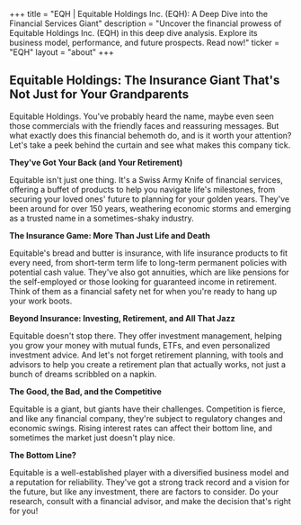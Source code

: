+++
title = "EQH |  Equitable Holdings Inc. (EQH): A Deep Dive into the Financial Services Giant"
description = "Uncover the financial prowess of Equitable Holdings Inc. (EQH) in this deep dive analysis. Explore its business model, performance, and future prospects. Read now!"
ticker = "EQH"
layout = "about"
+++

        


## Equitable Holdings: The Insurance Giant That's Not Just for Your Grandparents

Equitable Holdings. You've probably heard the name, maybe even seen those commercials with the friendly faces and reassuring messages.  But what exactly does this financial behemoth do, and is it worth your attention?  Let's take a peek behind the curtain and see what makes this company tick. 

**They've Got Your Back (and Your Retirement)**

Equitable isn't just one thing. It's a Swiss Army Knife of financial services, offering a buffet of products to help you navigate life's milestones, from securing your loved ones' future to planning for your golden years. They've been around for over 150 years, weathering economic storms and emerging as a trusted name in a sometimes-shaky industry. 

**The Insurance Game:  More Than Just Life and Death**

Equitable's bread and butter is insurance, with life insurance products to fit every need, from short-term term life to long-term permanent policies with potential cash value.  They've also got annuities, which are like pensions for the self-employed or those looking for guaranteed income in retirement. Think of them as a financial safety net for when you're ready to hang up your work boots. 

**Beyond Insurance: Investing, Retirement, and All That Jazz**

Equitable doesn't stop there.  They offer investment management, helping you grow your money with mutual funds, ETFs, and even personalized investment advice.  And let's not forget retirement planning, with tools and advisors to help you create a retirement plan that actually works, not just a bunch of dreams scribbled on a napkin. 

**The Good, the Bad, and the Competitive**

Equitable is a giant, but giants have their challenges.  Competition is fierce, and like any financial company, they're subject to regulatory changes and economic swings.  Rising interest rates can affect their bottom line, and sometimes the market just doesn't play nice.

**The Bottom Line?**

Equitable is a well-established player with a diversified business model and a reputation for reliability.  They've got a strong track record and a vision for the future, but like any investment, there are factors to consider.  Do your research, consult with a financial advisor, and make the decision that's right for you! 

        